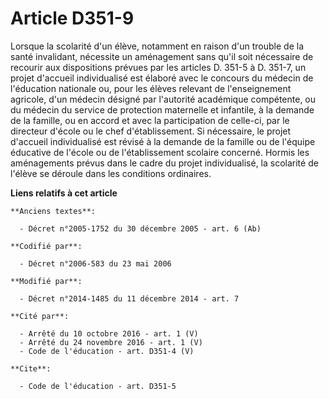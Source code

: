 # Article D351-9

Lorsque la scolarité d'un élève, notamment en raison d'un trouble de la santé invalidant, nécessite un aménagement sans qu'il
soit nécessaire de recourir aux dispositions prévues par les articles D. 351-5 à D. 351-7, un projet d'accueil individualisé
est élaboré         avec le concours du médecin de l'éducation nationale ou, pour les élèves relevant de l'enseignement
agricole, d'un médecin désigné par l'autorité académique compétente, ou du médecin du service de protection maternelle et
infantile, à la demande de la famille, ou en accord et avec la participation de celle-ci, par le directeur d'école ou le chef
d'établissement. Si nécessaire, le projet d'accueil individualisé est révisé à la demande de la famille ou de l'équipe
éducative de l'école ou de l'établissement scolaire concerné. Hormis les aménagements prévus dans le cadre du projet
individualisé, la scolarité de l'élève se déroule dans les conditions ordinaires.

**Liens relatifs à cet article**

	**Anciens textes**:

	  - Décret n°2005-1752 du 30 décembre 2005 - art. 6 (Ab)

	**Codifié par**:

	  - Décret n°2006-583 du 23 mai 2006

	**Modifié par**:

	  - Décret n°2014-1485 du 11 décembre 2014 - art. 7

	**Cité par**:

	  - Arrêté du 10 octobre 2016 - art. 1 (V)
	  - Arrêté du 24 novembre 2016 - art. 1 (V)
	  - Code de l'éducation - art. D351-4 (V)

	**Cite**:

	  - Code de l'éducation - art. D351-5
